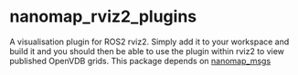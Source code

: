 # nanomap_rviz2_plugins
A visualisation plugin for ROS2 rviz2. Simply add it to your workspace and build it and you should then be able to use the plugin within rviz2 to view published OpenVDB grids. This package depends on [nanomap_msgs](https://github.com/ViWalkerDev/nanomap_msgs)

